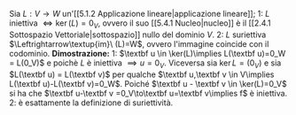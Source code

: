 Sia $L:V\to W$ un'[[5.1.2 Applicazione lineare|applicazione lineare]];
1: $L$ iniettiva $\Leftrightarrow\ker(L)=0_V$, ovvero il suo [[5.4.1 Nucleo|nucleo]] è il [[2.4.1 Sottospazio Vettoriale|sottospazio]] nullo del dominio $V$.
2:  $L$ suriettiva $\Leftrightarrow\textup{im}\ (L)=W$, ovvero l'immagine coincide con il codominio.
**Dimostrazione:**
1: $\textbf u \in \ker(L)\implies L(\textbf u)=0_W = L(0_V)$ e poichè $L$ è iniettiva $\implies u=0_V$. Viceversa sia $\ker L=(0_V)$ e sia $L(\textbf u) = L(\textbf v)$ per qualche $\textbf u,\textbf v \in V\implies L(\textbf u)-L(\textbf v)=0_W$. Poiché $\textbf u - \textbf v \in \ker(L)=0_V$ si ha che $\textbf u-\textbf v =0_V\to\textbf u=\textbf v\implies f$ è iniettiva.
2: è esattamente la definizione di suriettività.